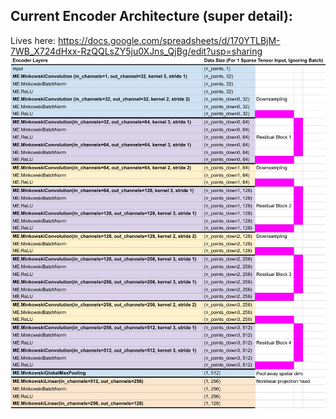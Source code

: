 ## Current Encoder Architecture (super detail):
Lives here: https://docs.google.com/spreadsheets/d/170YTLBjM-7WB_X724dHxx-RzQQLsZY5ju0XJns_QjBg/edit?usp=sharing 
![Encoder Architecture](encoder_outline.png)

